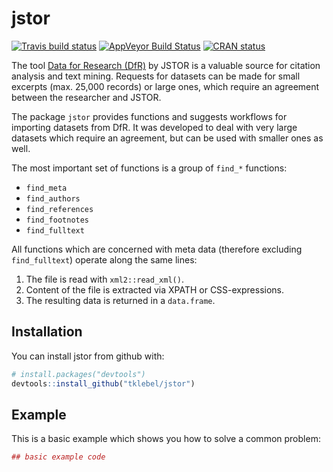 
<!-- README.md is generated from README.Rmd. Please edit that file -->
jstor
=====

[![Travis build status](https://travis-ci.org/tklebel/jstor.svg?branch=master)](https://travis-ci.org/tklebel/jstor) [![AppVeyor Build Status](https://ci.appveyor.com/api/projects/status/github/tklebel/jstor?branch=master&svg=true)](https://ci.appveyor.com/project/tklebel/jstor) [![CRAN status](http://www.r-pkg.org/badges/version/jstor)](https://cran.r-project.org/package=jstor)

The tool [Data for Research (DfR)](http://www.jstor.org/dfr/) by JSTOR is a valuable source for citation analysis and text mining. Requests for datasets can be made for small excerpts (max. 25,000 records) or large ones, which require an agreement between the researcher and JSTOR.

The package `jstor` provides functions and suggests workflows for importing datasets from DfR. It was developed to deal with very large datasets which require an agreement, but can be used with smaller ones as well.

The most important set of functions is a group of `find_*` functions:

-   `find_meta`
-   `find_authors`
-   `find_references`
-   `find_footnotes`
-   `find_fulltext`

All functions which are concerned with meta data (therefore excluding `find_fulltext`) operate along the same lines:

1.  The file is read with `xml2::read_xml()`.
2.  Content of the file is extracted via XPATH or CSS-expressions.
3.  The resulting data is returned in a `data.frame`.

Installation
------------

You can install jstor from github with:

``` r
# install.packages("devtools")
devtools::install_github("tklebel/jstor")
```

Example
-------

This is a basic example which shows you how to solve a common problem:

``` r
## basic example code
```
